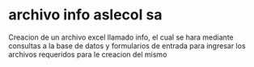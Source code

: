 # archivo info aslecol sa
Creacion de un archivo excel llamado info, el cual se hara mediante consultas a la base de datos y formularios de entrada
para ingresar los archivos requeridos para le creacion del mismo
